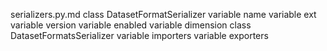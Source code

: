 serializers.py.md
class DatasetFormatSerializer
	variable name
	variable ext
	variable version
	variable enabled
	variable dimension
class DatasetFormatsSerializer
	variable importers
	variable exporters
